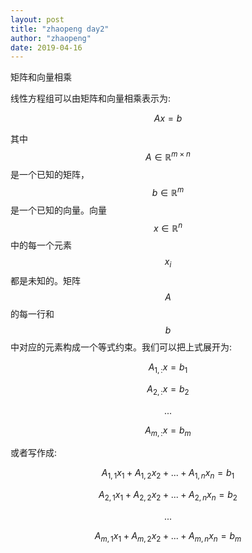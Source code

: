 ```yaml
---
layout: post
title: "zhaopeng day2"
author: "zhaopeng"
date: 2019-04-16
---
```

<script type="text/javascript"
    src="https://cdn.mathjax.org/mathjax/latest/MathJax.js?config=TeX-AMS-MML_HTMLorMML">
</script>
矩阵和向量相乘<!-- more -->

线性方程组可以由矩阵和向量相乘表示为:

$$ Ax=b $$

其中$$ A \in \mathbb {R}^{m \times n} $$是一个已知的矩阵，$$ b \in \mathbb {R}^{m} $$是一个已知的向量。向量
$$ x \in \mathbb {R}^{n}  $$中的每一个元素$$ x_i $$都是未知的。矩阵$$ A $$的每一行和$$ b $$中对应的元素构成一个等式约束。我们可以把上式展开为:


$$ A_{1,:} x = b_{1} $$

$$ A_{2,:} x = b_{2} $$

$$ ... $$

$$ A_{m,:} x = b_{m} $$

或者写作成:

$$ A_{1,1} x_{1} + A_{1,2} x_{2} + ... + A_{1,n} x_{n} = b_{1} $$


$$ A_{2,1} x_{1} + A_{2,2} x_{2} + ... + A_{2,n} x_{n} = b_{2} $$

$$ ... $$

$$ A_{m,1} x_{1} + A_{m,2} x_{2} + ... + A_{m,n} x_{n} = b_{m} $$


